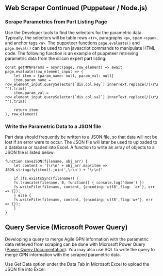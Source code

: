 ## Web Scraper Continued (Puppeteer / Node.js)

### Scrape Parametrics from Part Listing Page

Use the Developer tools to find the selectors for the parametric data. Typically, the selectors will be table rows ```<tr>```, paragraphs ```<p>```, span ```<span>```, and anchor tags ```<a>```. The puppeteer functions ```page.evaluate()``` and ```page.$eval()``` can be used to run javascript commands to manipulate HTML code. The following function is an example of puppeteer retrieving parametric data from the silicon expert part listing:

    const getMPNParams = async(page, row_element) => await page.evaluate(row_element_input => {
        let item = {param_name: null, param_val: null}
        item.param_name = row_element_input.querySelector(`div.col.key`).innerText.replace(/(\r\n|\n|\r)/gm, "").trim()
        item.param_val = row_element_input.querySelector(`div.col.val`).innerText.replace(/(\r\n|\n|\r)/gm, "").trim()

        return item
    }, row_element)

### Write the Parametric Data to a JSON file

Part data should frequently be written to a JSON file, so that data will not be lost if an error were to occur. The JSON file will later be used to uploaded to a database or loaded into Excel. A function to write an array of objects to a JSON file is listed below:

    function saveJSON(filename, obj_arr) {
        let content = '[\r\n' + obj_arr.map(item => JSON.stringify(item)).join(',\r\n') + '\r\n]'
    
        if (fs.existsSync(filename)) {
        fs.truncate(filename, 0, function() { console.log('done') })
        fs.writeFile(filename, content, {encoding:'utf8',flag: 'a+'}, err => {}); 
        } else {
        fs.writeFile(filename, content, {encoding:'utf8',flag:'w+'}, err => {}); 
        }
    }

## Query Service (Microsoft Power Query)

Developing a query to merge Agile GPN information with the parametric data retrieved from scraping can be done with Microsoft Power Query ([Power Query Documentation](https://learn.microsoft.com/en-us/powerquery-m/power-query-m-function-reference)). You may also use SQL to write the query to merge GPN information with the scraped parametric data.

Use Get Data option under the Data Tab in Microsoft Excel to upload the JSON file into Excel. 
